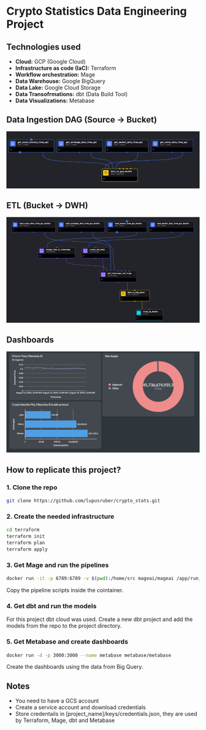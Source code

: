 # Crypto Statistics Data Engineering Project

## Technologies used

- **Cloud:** GCP (Google Cloud)
- **Infrastructure as code (IaC):** Terraform
- **Workflow orchestration:** Mage
- **Data Warehouse:** Google BigQuery
- **Data Lake:** Google Cloud Storage
- **Data Transofrmations:** dbt (Data Build Tool)
- **Data Visualizations:** Metabase

## Data Ingestion DAG (Source -> Bucket)
![Data Ingestion DAG](https://github.com/lupusruber/crypto_stats/blob/master/Images/Data%20Ingestion%20DAG.png)

## ETL (Bucket -> DWH)
![ETL DAG](https://github.com/lupusruber/crypto_stats/blob/master/Images/ETL%20Pipeline.png)

## Dashboards
![Dashboard](https://github.com/lupusruber/crypto_stats/blob/master/Images/Dashboard.png)

## How to replicate this project?

### 1. Clone the repo
```bash
git clone https://github.com/lupusruber/crypto_stats.git
```

### 2. Create the needed infrastructure
```bash
cd terraform
terraform init
terraform plan
terraform apply
```
### 3. Get Mage and run the pipelines
```bash
docker run -it -p 6789:6789 -v $(pwd):/home/src mageai/mageai /app/run_app.sh mage start [project_name]
```
Copy the pipeline scripts inside the cointainer.

### 4. Get dbt and run the models
For this project dbt cloud was used.
Create a new dbt project and add the models from the repo to the project directory.

### 5. Get Metabase and create dashboards
```bash
docker run -d -p 3000:3000 --name metabase metabase/metabase
```
Create the dashboards using the data from Big Query.

## Notes
- You need to have a GCS account
- Create a service account and download credentials
- Store credentails in [project_name]/keys/credentials.json, they are used by Terraform, Mage, dbt and Metabase


